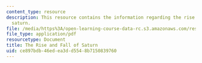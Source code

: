 ```yaml
---
content_type: resource
description: This resource contains the information regarding the rise and fall of
  saturn.
file: /media/https%3A/open-learning-course-data-rc.s3.amazonaws.com/res-15-003-shaping-the-future-of-work-15-662x-spring-2016/ce897bdb46edea3dd5548b7150839760_MITRES_15_003S16_saturn.pdf
file_type: application/pdf
resourcetype: Document
title: The Rise and Fall of Saturn
uid: ce897bdb-46ed-ea3d-d554-8b7150839760
---
```

